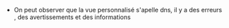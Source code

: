 - On peut observer que la vue personnalisé s'apelle dns, il y a des erreurs , des avertissements et des informations
